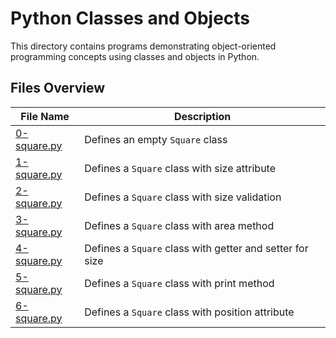 # Python Classes and Objects

This directory contains programs demonstrating object-oriented programming concepts using classes and objects in Python.

## Files Overview

| File Name | Description |
|-----------|-------------|
| [0-square.py](0-square.py) | Defines an empty `Square` class |
| [1-square.py](1-square.py) | Defines a `Square` class with size attribute |
| [2-square.py](2-square.py) | Defines a `Square` class with size validation |
| [3-square.py](3-square.py) | Defines a `Square` class with area method |
| [4-square.py](4-square.py) | Defines a `Square` class with getter and setter for size |
| [5-square.py](5-square.py) | Defines a `Square` class with print method |
| [6-square.py](6-square.py) | Defines a `Square` class with position attribute |
